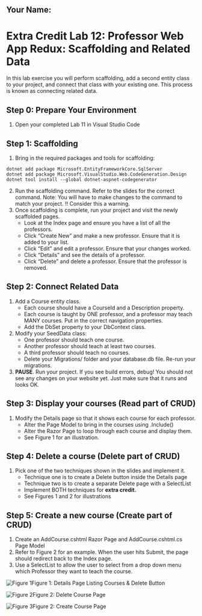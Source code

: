 ## Your Name:


# Extra Credit Lab 12: Professor Web App Redux: Scaffolding and Related Data

In this lab exercise you will perform scaffolding, add a second entity class to your project, and connect that class with your existing one. This process is known as connecting related data.

## Step 0: Prepare Your Environment

1. Open your completed Lab 11 in Visual Studio Code

## Step 1: Scaffolding

1.  Bring in the required packages and tools for scaffolding:
```
dotnet add package Microsoft.EntityFrameworkCore.SqlServer
dotnet add package Microsoft.VisualStudio.Web.CodeGeneration.Design
dotnet tool install --global dotnet-aspnet-codegenerator
```
2.  Run the scaffolding command. Refer to the slides for the correct command. Note: You will have to make changes to the command to match your project.
!! Consider this a warning.
3.  Once scaffolding is complete, run your project and visit the newly scaffolded pages.
      * Look at the Index page and ensure you have a list of all the professors.
      * Click “Create New” and make a new professor. Ensure that it is added to your list.
      * Click “Edit” and edit a professor. Ensure that your changes worked.
      * Click “Details” and see the details of a professor.
      * Click “Delete” and delete a professor. Ensure that the professor is removed.

## Step 2: Connect Related Data

1.   Add a Course entity class. 
     * Each course should have a CourseId and a Description property.
     * Each course is taught by ONE professor, and a professor may teach MANY courses. Put in the correct navigation properties.
     * Add the DbSet<Course> property to your DbContext class.
2.   Modify your SeedData class:
     * One professor should teach one course.
     * Another professor should teach at least two courses.
     * A third professor should teach no courses.
     * Delete your Migrations/ folder and your database.db file. Re-run your migrations.
3.   **PAUSE**. Run your project. If you see build errors, debug! You should not see any changes on your website yet. Just make sure that it runs and looks OK.

## Step 3: Display your courses (Read part of CRUD)

1.   Modify the Details page so that it shows each course for each professor.
     * Alter the Page Model to bring in the courses using .Include()
     * Alter the Razor Page to loop through each course and display them.
     * See Figure 1 for an illustration.

## Step 4: Delete a course (Delete part of CRUD)

1.   Pick one of the two techniques shown in the slides and implement it.
     * Technique one is to create a Delete button inside the Details page
     * Technique two is to create a separate Delete page with a SelectList
     * Implement BOTH techniques for **extra credit.**
     * See Figures 1 and 2 for illustrations

## Step 5: Create a new course (Create part of CRUD)

1.   Create an AddCourse.cshtml Razor Page and AddCourse.cshtml.cs Page Model
2.   Refer to Figure 2 for an example. When the user hits Submit, the page should redirect back to the Index page.
3.   Use a SelectList to allow the user to select from a drop down menu which Professor they want to teach the course.
            
            
![Figure 1](https://i.imgur.com/SnGPjXq.png)Figure 1: Details Page Listing Courses & Delete Button


![Figure 2](https://i.imgur.com/xKhC5uF.png)Figure 2: Delete Course Page


![Figure 3](https://i.imgur.com/P2B75to.png)Figure 2: Create Course Page
